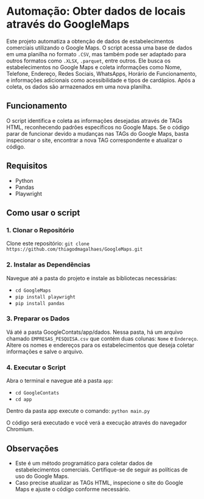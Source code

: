 # Automação: Obter dados de locais através do GoogleMaps
Este projeto automatiza a obtenção de dados de estabelecimentos comerciais utilizando o Google Maps. O script acessa uma base de dados em uma planilha no formato `.CSV`, mas também pode ser adaptado para outros formatos como `.XLSX`, `.parquet`, entre outros. Ele busca os estabelecimentos no Google Maps e coleta informações como Nome, Telefone, Endereço, Redes Sociais, WhatsApps, Horário de Funcionamento, e informações adicionais como acessibilidade e tipos de cardápios. Após a coleta, os dados são armazenados em uma nova planilha.

## Funcionamento
O script identifica e coleta as informações desejadas através de TAGs HTML, reconhecendo padrões específicos no Google Maps. Se o código parar de funcionar devido a mudanças nas TAGs do Google Maps, basta inspecionar o site, encontrar a nova TAG correspondente e atualizar o código.

## Requisitos
* Python
* Pandas
* Playwright

## Como usar o script
### 1. Clonar o Repositório
Clone este repositório:
`git clone https://github.com/thiagodmagalhaes/GoogleMaps.git`

### 2. Instalar as Dependências
Navegue até a pasta do projeto e instale as bibliotecas necessárias:
 * `cd GoogleMaps`
 * `pip install playwright `
 * `pip install pandas`

### 3. Preparar os Dados
Vá até a pasta GoogleContats/app/dados. Nessa pasta, há um arquivo chamado `EMPRESAS_PESQUISA.csv` que contém duas colunas: `Nome` e `Endereço`. Altere os nomes e endereços para os estabelecimentos que deseja coletar informações e salve o arquivo.

### 4. Executar o Script
Abra o terminal e navegue até a pasta `app`:
* `cd GoogleContats`
* `cd app`
  
Dentro da pasta app execute o comando: `python main.py`

O código será executado e você verá a execução através do navegador Chromium.

## Observações
* Este é um método programático para coletar dados de estabelecimentos comerciais. Certifique-se de seguir as políticas de uso do Google Maps.
* Caso precise atualizar as TAGs HTML, inspecione o site do Google Maps e ajuste o código conforme necessário.


